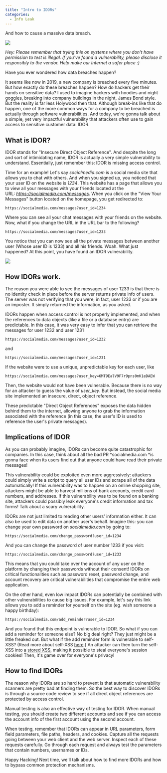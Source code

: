 ```yaml
---
title: "Intro to IDORs"
categories:
  - Info Leak
---
```


And how to cause a massive data breach.

![](https://vickieli.dev/blog/assets/images/idor-01.png)

*Hey: Please remember that trying this on systems where you don't have permission to test is illegal. If you've found a vulnerability, please disclose it responsibly to the vendor. Help make our Internet a safer place :)*

Have you ever wondered how data breaches happen?

It seems like now in 2019, a new company is breached every five minutes. But how exactly do these breaches happen? How do hackers get their hands on sensitive data? I used to imagine hackers with hoodies and night goggles, breaking into company buildings in the night, James Bond style. But the reality is far less Holywood then that. Although break-ins like that do happen, one of the more common ways for a company to be breached is actually through software vulnerabilities. And today, we're gonna talk about a simple, yet very impactful vulnerability that attackers often use to gain access to sensitive customer data: IDOR.

## What is IDOR?

IDOR stands for "Insecure Direct Object Reference". And despite the long and sort of intimidating name, IDOR is actually a very simple vulnerability to understand. Essentially, just remember this: IDOR is missing access control.

Time for an example! Let's say *socialmedia.com* is a social media site that allows you to chat with others. And when you signed up, you noticed that your user ID on the website is *1234*. This website has a page that allows you to view all your messages with your friends located at the URL: *https://socialmedia.com/messages*. When you click on the "View Your Messages" button located on the homepage, you get redirected to:

```
https://socialmedia.com/messages?user_id=1234
```

Where you can see all your chat messages with your friends on the website. Now, what if you change the URL in the URL bar to the following?

```
https://socialmedia.com/messages?user_id=1233
```

You notice that you can now see all the private messages between another user (Whose user ID is 1233) and all his friends. Woah. What just happened? At this point, you have found an IDOR vulnerability.

![](https://vickieli.dev/blog/assets/images/idor-02.png)

## How IDORs work.

The reason you were able to see the messages of user 1233 is that there is no identity check in place before the server returns private info of users. The server was not verifying that you were, in fact, user 1233 or if you are an imposter. It simply returned the information, as you asked.

IDORs happen when access control is not properly implemented, and when the references to data objects (like a file or a database entry) are predictable. In this case, it was very easy to infer that you can retrieve the messages for user 1232 and user 1231

```
https://socialmedia.com/messages?user_id=1232
```

and

```
https://socialmedia.com/messages?user_id=1231
```

If the website were to use a unique, unpredictable key for each user, like

```
https://socialmedia.com/messages?user_key=6MT9EalV9F7r9pns0mK1eDAEW
```

Then, the website would not have been vulnerable. Because there is no way for an attacker to guess the value of *user_key*. But instead, the social media site implemented an insecure, direct, object reference.

These predictable "Direct Object References" exposes the data hidden behind them to the internet, allowing anyone to grab the information associated with the reference (in this case, the user's ID is used to reference the user's private messages).

## Implications of IDOR

As you can probably imagine, IDORs can become quite catastrophic for companies. In this case, think about all the bad PR *socialmedia.com *is gonna face when its users find out that anyone could have read their private messages!

This vulnerability could be exploited even more aggressively: attackers could simply write a script to query all user IDs and scrape all of the data automatically! If this vulnerability was to happen on an online shopping site, attackers might be able to harvest millions of bank accounts, credit card numbers, and addresses. If this vulnerability was to be found on a banking site, attackers could possibly leak everyone's credit information and tax forms! Talk about a scary vulnerability.

IDORs are not just limited to reading other users' information either. It can also be used to edit data on another user's behalf. Imagine this: you can change your own password on *socialmedia.com* by going to:

```
https://socialmedia.com/change_password?user_id=1234
```

And you can change the password of user number 1233 if you visit:

```
https://socialmedia.com/change_password?user_id=1233
```

This means that you could take over the account of any user on the platform by changing their passwords without their consent! IDORs on critical functionalities such as password reset, password change, and account recovery are critical vulnerabilities that compromise the entire web application.

On the other hand, even low impact IDORs can potentially be combined with other vulnerabilities to cause big issues. For example, let's say this link allows you to add a reminder for yourself on the site (eg. wish someone a happy birthday):

```
https://socialmedia.com/add_reminder?user_id=1234
```

And you found that this endpoint is vulnerable to IDOR. So what if you can add a reminder for someone else? No big deal right? They just might be a little freaked out. But what if the add reminder form is vulnerable to self-XSS? (Read more about self-XSS [here](https://en.wikipedia.org/wiki/Self-XSS).) An attacker can then turn the self-XSS into a [stored XSS](https://www.imperva.com/learn/application-security/cross-site-scripting-xss-attacks/), making it possible to steal everyone's session cookies! Then, it's game over for everyone's privacy!

## How to find IDORs

The reason why IDORs are so hard to prevent is that automatic vulnerability scanners are pretty bad at finding them. So the best way to discover IDORs is through a source code review to see if all direct object references are protected by access control.

Manual testing is also an effective way of testing for IDOR. When manual testing, you should create two different accounts and see if you can access the account info of the first account using the second account.

When testing, remember that IDORs can appear in URL parameters, form field parameters, file paths, headers, and cookies. Capture all the requests going between your web client and the web server. Inspect each of these requests carefully. Go through each request and always test the parameters that contain numbers, usernames or IDs.

Happy Hacking! Next time, we'll talk about how to find more IDORs and how to bypass common protection mechanisms.